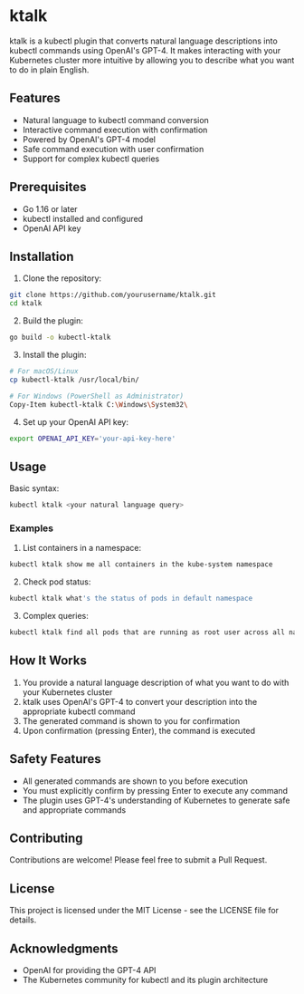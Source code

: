 # ktalk

ktalk is a kubectl plugin that converts natural language descriptions into kubectl commands using OpenAI's GPT-4. It makes interacting with your Kubernetes cluster more intuitive by allowing you to describe what you want to do in plain English.

## Features

- Natural language to kubectl command conversion
- Interactive command execution with confirmation
- Powered by OpenAI's GPT-4 model
- Safe command execution with user confirmation
- Support for complex kubectl queries

## Prerequisites

- Go 1.16 or later
- kubectl installed and configured
- OpenAI API key

## Installation

1. Clone the repository:
```bash
git clone https://github.com/yourusername/ktalk.git
cd ktalk
```

2. Build the plugin:
```bash
go build -o kubectl-ktalk
```

3. Install the plugin:
```bash
# For macOS/Linux
cp kubectl-ktalk /usr/local/bin/

# For Windows (PowerShell as Administrator)
Copy-Item kubectl-ktalk C:\Windows\System32\
```

4. Set up your OpenAI API key:
```bash
export OPENAI_API_KEY='your-api-key-here'
```

## Usage

Basic syntax:
```bash
kubectl ktalk <your natural language query>
```

### Examples

1. List containers in a namespace:
```bash
kubectl ktalk show me all containers in the kube-system namespace
```

2. Check pod status:
```bash
kubectl ktalk what's the status of pods in default namespace
```

3. Complex queries:
```bash
kubectl ktalk find all pods that are running as root user across all namespaces
```

## How It Works

1. You provide a natural language description of what you want to do with your Kubernetes cluster
2. ktalk uses OpenAI's GPT-4 to convert your description into the appropriate kubectl command
3. The generated command is shown to you for confirmation
4. Upon confirmation (pressing Enter), the command is executed

## Safety Features

- All generated commands are shown to you before execution
- You must explicitly confirm by pressing Enter to execute any command
- The plugin uses GPT-4's understanding of Kubernetes to generate safe and appropriate commands

## Contributing

Contributions are welcome! Please feel free to submit a Pull Request.

## License

This project is licensed under the MIT License - see the LICENSE file for details.

## Acknowledgments

- OpenAI for providing the GPT-4 API
- The Kubernetes community for kubectl and its plugin architecture
